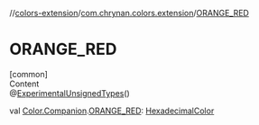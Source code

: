 //[colors-extension](../../index.md)/[com.chrynan.colors.extension](index.md)/[ORANGE_RED](-o-r-a-n-g-e_-r-e-d.md)



# ORANGE_RED  
[common]  
Content  
@[ExperimentalUnsignedTypes](https://kotlinlang.org/api/latest/jvm/stdlib/kotlin/-experimental-unsigned-types/index.html)()  
  
val [Color.Companion](../../../colors-core/colors-core/com.chrynan.colors/-color/-companion/index.md).[ORANGE_RED](-o-r-a-n-g-e_-r-e-d.md): [HexadecimalColor](../../../colors-core/colors-core/com.chrynan.colors/-hexadecimal-color/index.md)  



